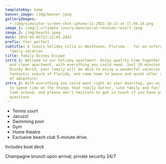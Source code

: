 ```yaml
---
templateKey: home
banner_image: /img/banner.jpeg
galleryImages:
  - /img/simulator-screen-shot-iphone-11-2021-10-21-at-17.04.14.png
image_1: /img/2.ultimate-luxury-mansion-at-reunion-resort.jpeg
image_2: /img/beach1.jpeg
date: 2015-05-01T22:12:03.284Z
prefix: Your perfect
subtitle: A luxury holiday villa in Westhaven, Florida -  for an unforgettable
  family vacation
title: Family Disney Escape
intro_1: Welcome to our holiday apartment. Enjoy quality time together in a safe
  and clean apartment, with everything you could need. Just 20 minutes  from
  Disney World, your family will be able to enjoy a wonderful vacation in a
  fantastic suburb of Florida, and come home to peace and quiet after a full day
  of adventure!
intro_2: With everything you could want right on your doorstep, you will be able
  to spend time on the things that really matter, like family and fun! Take a
  look around, and please don't hesitate to get in touch if you have any
  questions
---
```


- Tennis court
- Jacuzzi
- Swimming pool
- Gym
- Home theatre
- Exclusive beach club 5-minute drive.

Includes boat deck

Champagne brunch upon arrival, private security 24/7
